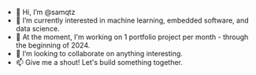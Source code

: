 - 👋 Hi, I’m @samqtz
- 👀 I’m currently interested in machine learning, embedded software, and data science.
- 🌱 At the moment, I'm working on 1 portfolio project per month - through the beginning of 2024. 
- 💞️ I’m looking to collaborate on anything interesting. 
- 📫 Give me a shout! Let's build something together.
